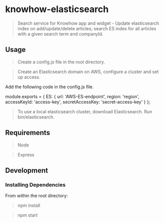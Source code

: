 # knowhow-elasticsearch

> Search service for Knowhow app and widget - Update elasticsearch index on add/update/delete articles; search ES index for all articles with a given search term and companyId.

## Usage

> Create a config.js file in the root directory.

> Create an Elasticsearch domain on AWS, configure a cluster and set up access.

Add the following code in the config.js file.

module.exports = {
  ES: {
    url: 'AWS-ES-endpoint',
    region: 'region',
    accessKeyId: 'access-key',
    secretAccessKey: 'secret-access-key'
  }
};

> To use a local elasticsearch cluster, download Elasticsearch. Run bin/elasticsearch.

## Requirements

> Node

> Express

## Development

### Installing Dependencies

From within the root directory:

> npm install

> npm start